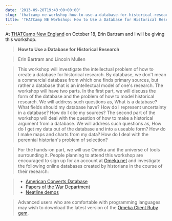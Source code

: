 ```yaml
---
date: '2013-09-20T19:43:00+00:00'
slug: 'thatcamp-ne-workshop-how-to-use-a-database-for-historical-research'
title: 'THATCamp NE Workshop: How to Use a Database for Historical Research'
---
```


At [THATCamp New England](http://newengland2013.thatcamp.org/schedule/) on October 18, Erin Bartram and I will be giving this workshop.

> **How to Use a Database for Historical Research**

> Erin Bartram and Lincoln Mullen

> This workshop will investigate the intellectual problem of how to create a database for historical research. By database, we don't mean a commercial database from which one finds primary sources, but rather a database that is an intellectual model of one's research. The workshop will have two parts. In the first part, we will discuss the form of the database and the problem of how to model historical research. We will address such questions as, What is a database? What fields should my database have? How do I represent uncertainty in a database? How do I cite my sources? The second part of the workshop will deal with the question of how to make a historical argument from a database. We will address such questions as, How do I get my data out of the database and into a useable form? How do I make maps and charts from my data? How do I deal with the perennial historian's problem of selection?

> For the hands-on part, we will use Omeka and the universe of tools surrounding it. People planning to attend this workshop are encouraged to sign up for an account at [Omeka.net](http://omeka.net) and investigate the following online databases created by historians in the course of their research:

> -   [American Converts Database](http://americanconverts.org)
> -   [Papers of the War Department](http://wardepartmentpapers.org/)
> -   [Neatline demos](http://neatline.org/neatline-in-action/)

> Advanced users who are comfortable with programming languages may wish to download the latest version of the [Omeka Client Ruby gem](https://rubygems.org/gems/omeka_client).
